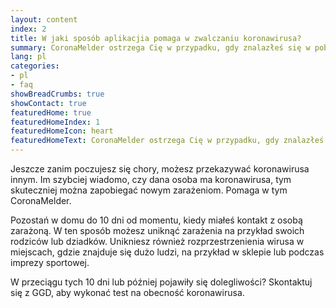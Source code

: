 ```yaml
---
layout: content
index: 2
title: W jaki sposób aplikacjia pomaga w zwalczaniu koronawirusa?
summary: CoronaMelder ostrzega Cię w przypadku, gdy znalazłeś się w pobliżu osoby z koronawirusem.
lang: pl
categories:
- pl
- faq
showBreadCrumbs: true
showContact: true
featuredHome: true
featuredHomeIndex: 1
featuredHomeIcon: heart
featuredHomeText: CoronaMelder ostrzega Cię w przypadku, gdy znalazłeś się w pobliżu osoby z koronawirusem.
---
```


Jeszcze zanim poczujesz się chory, możesz przekazywać koronawirusa innym. Im szybciej wiadomo, czy dana osoba ma koronawirusa, tym skuteczniej można zapobiegać nowym zarażeniom. Pomaga w tym CoronaMelder. 

Pozostań w domu do 10 dni od momentu, kiedy miałeś kontakt z osobą zarażoną. W ten sposób możesz uniknąć zarażenia na przykład swoich rodziców lub dziadków. Unikniesz również rozprzestrzenienia wirusa w miejscach, gdzie znajduje się dużo ludzi, na przykład w sklepie lub podczas imprezy sportowej.

W przeciągu tych 10 dni lub później pojawiły się dolegliwości? Skontaktuj się z GGD, aby wykonać test na obecność koronawirusa.
